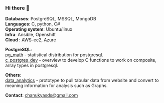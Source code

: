 ### Hi there 👋



**Databases**: PostgreSQL, MSSQL, MongoDB   
**Languages**: C, python, C#   
**Operating system**: Ubuntu/linux   
**Infra**: Ansible, Openshift   
**Cloud** : AWS-ec2, Azure    

**PostgreSQL**:    
[pg_math](https://github.com/chanukyasds/pg_math) - statistical distribution for postgresql.    
[c_postgres_dev](https://github.com/chanukyasds/pg_extensions/tree/main/functions) - overview to develop C functions to work on composite, array  types in postgresql.

**Others**:    
[data_analytics](https://github.com/chanukyasds/data_analytics) - prototype to pull tabular data from website and convert to meaning information for analysis such as Graphs.   

**Contact**: chanukyasds@gmail.com
